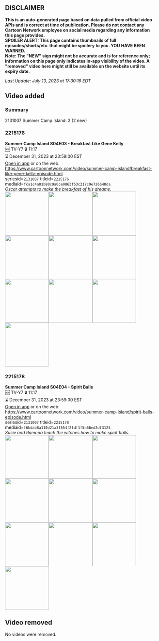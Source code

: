 ## DISCLAIMER
**This is an auto-generated page based on data pulled from official video APIs and is correct at time of publication. Please do not contact any Cartoon Network employee on social media regarding any information this page provides.**  
**SPOILER ALERT: This page contains thumbnails of full episodes/shorts/etc. that might be spoilery to you. YOU HAVE BEEN WARNED.**  
**Note: The "NEW" sign might not be accurate and is for reference only; information on this page only indicates in-app visibility of the video. A "removed" video here might still be available on the website until its expiry date.**  

_Last Update: July 13, 2023 at 17:30:16 EDT_
## Video added
### Summary
2131007 Summer Camp Island: 2 (2 new)  
### 2215176
**Summer Camp Island S04E03 - Breakfast Like Gene Kelly**  
🆕 TV-Y7 🔒 11:17  
⌛ December 31, 2023 at 23:59:00 EST  
[Open in app](https://cnvideo.sercomkc.org/redirector.html?type=cnapp&seriesid=2131007&titleid=2215176&mediaid=fca1c4a01b80c9a0ce9863f53c217c9e726640da) or on the web: https://www.cartoonnetwork.com/video/summer-camp-island/breakfast-like-gene-kelly-episode.html  
seriesid=`2131007` titleid=`2215176` mediaid=`fca1c4a01b80c9a0ce9863f53c217c9e726640da`  
_Oscar attempts to make the breakfast of his dreams._  
<a href="https://s3.amazonaws.com/cartoonorchestrator/2215176_001_1280x720.jpg"><img src="https://s3.amazonaws.com/cartoonorchestrator/2215176_001_640x360.jpg" height="144px" /></a><a href="https://s3.amazonaws.com/cartoonorchestrator/2215176_002_1280x720.jpg"><img src="https://s3.amazonaws.com/cartoonorchestrator/2215176_002_640x360.jpg" height="144px" /></a><a href="https://s3.amazonaws.com/cartoonorchestrator/2215176_003_1280x720.jpg"><img src="https://s3.amazonaws.com/cartoonorchestrator/2215176_003_640x360.jpg" height="144px" /></a><a href="https://s3.amazonaws.com/cartoonorchestrator/2215176_004_1280x720.jpg"><img src="https://s3.amazonaws.com/cartoonorchestrator/2215176_004_640x360.jpg" height="144px" /></a><a href="https://s3.amazonaws.com/cartoonorchestrator/2215176_005_1280x720.jpg"><img src="https://s3.amazonaws.com/cartoonorchestrator/2215176_005_640x360.jpg" height="144px" /></a><a href="https://s3.amazonaws.com/cartoonorchestrator/2215176_006_1280x720.jpg"><img src="https://s3.amazonaws.com/cartoonorchestrator/2215176_006_640x360.jpg" height="144px" /></a><a href="https://s3.amazonaws.com/cartoonorchestrator/2215176_007_1280x720.jpg"><img src="https://s3.amazonaws.com/cartoonorchestrator/2215176_007_640x360.jpg" height="144px" /></a><a href="https://s3.amazonaws.com/cartoonorchestrator/2215176_008_1280x720.jpg"><img src="https://s3.amazonaws.com/cartoonorchestrator/2215176_008_640x360.jpg" height="144px" /></a><a href="https://s3.amazonaws.com/cartoonorchestrator/2215176_009_1280x720.jpg"><img src="https://s3.amazonaws.com/cartoonorchestrator/2215176_009_640x360.jpg" height="144px" /></a><a href="https://s3.amazonaws.com/cartoonorchestrator/2215176_010_1280x720.jpg"><img src="https://s3.amazonaws.com/cartoonorchestrator/2215176_010_640x360.jpg" height="144px" /></a>
### 2215178
**Summer Camp Island S04E04 - Spirit Balls**  
🆕 TV-Y7 🔒 11:17  
⌛ December 31, 2023 at 23:59:00 EST  
[Open in app](https://cnvideo.sercomkc.org/redirector.html?type=cnapp&seriesid=2131007&titleid=2215178&mediaid=f6bdab8a110d21a3f554f2fdf1f5a66ed2df3125) or on the web: https://www.cartoonnetwork.com/video/summer-camp-island/spirit-balls-episode.html  
seriesid=`2131007` titleid=`2215178` mediaid=`f6bdab8a110d21a3f554f2fdf1f5a66ed2df3125`  
_Susie and Ramona teach the witches how to make spirit balls._  
<a href="https://s3.amazonaws.com/cartoonorchestrator/2215178_001_1280x720.jpg"><img src="https://s3.amazonaws.com/cartoonorchestrator/2215178_001_640x360.jpg" height="144px" /></a><a href="https://s3.amazonaws.com/cartoonorchestrator/2215178_002_1280x720.jpg"><img src="https://s3.amazonaws.com/cartoonorchestrator/2215178_002_640x360.jpg" height="144px" /></a><a href="https://s3.amazonaws.com/cartoonorchestrator/2215178_003_1280x720.jpg"><img src="https://s3.amazonaws.com/cartoonorchestrator/2215178_003_640x360.jpg" height="144px" /></a><a href="https://s3.amazonaws.com/cartoonorchestrator/2215178_004_1280x720.jpg"><img src="https://s3.amazonaws.com/cartoonorchestrator/2215178_004_640x360.jpg" height="144px" /></a><a href="https://s3.amazonaws.com/cartoonorchestrator/2215178_005_1280x720.jpg"><img src="https://s3.amazonaws.com/cartoonorchestrator/2215178_005_640x360.jpg" height="144px" /></a><a href="https://s3.amazonaws.com/cartoonorchestrator/2215178_006_1280x720.jpg"><img src="https://s3.amazonaws.com/cartoonorchestrator/2215178_006_640x360.jpg" height="144px" /></a><a href="https://s3.amazonaws.com/cartoonorchestrator/2215178_007_1280x720.jpg"><img src="https://s3.amazonaws.com/cartoonorchestrator/2215178_007_640x360.jpg" height="144px" /></a><a href="https://s3.amazonaws.com/cartoonorchestrator/2215178_008_1280x720.jpg"><img src="https://s3.amazonaws.com/cartoonorchestrator/2215178_008_640x360.jpg" height="144px" /></a><a href="https://s3.amazonaws.com/cartoonorchestrator/2215178_009_1280x720.jpg"><img src="https://s3.amazonaws.com/cartoonorchestrator/2215178_009_640x360.jpg" height="144px" /></a><a href="https://s3.amazonaws.com/cartoonorchestrator/2215178_010_1280x720.jpg"><img src="https://s3.amazonaws.com/cartoonorchestrator/2215178_010_640x360.jpg" height="144px" /></a>
## Video removed
No videos were removed.  
